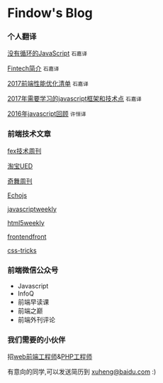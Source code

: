 Findow's Blog
=====================

### 个人翻译

[没有循环的JavaScript](https://github.com/Findow-team/Blog/issues/16) `石嘉译`

[Fintech简介](https://github.com/Findow-team/Blog/issues/13) `石嘉译`

[2017前端性能优化清单](https://github.com/Findow-team/Blog/issues/11) `石嘉译`

[2017年需要学习的javascript框架和技术点](https://github.com/Findow-team/Blog/issues/4) `石嘉译`

[2016年javascript回顾](http://cnedwan.com/2016/12/21/%E8%AF%91-2016%E5%B9%B4Javascript%E5%9B%9E%E9%A1%BE.html) `许恒译`


### 前端技术文章

[fex技术周刊](http://fex.baidu.com/weekly/)

[淘宝UED](http://taobaofed.org/)

[奇舞周刊](http://old.75team.com/weekly/)

[Echojs](http://www.echojs.com/)

[javascriptweekly](http://javascriptweekly.com/)

[html5weekly](http://html5weekly.com/)

[frontendfront](https://frontendfront.com/)

[css-tricks](https://css-tricks.com/)
  

### 前端微信公众号
 
* Javascript
* InfoQ
* 前端早读课
* 前端之巅
* 前端外刊评论
  
### 我们需要的小伙伴

招[web前端工程师](https://github.com/Findow-team/Blog/issues/9)&[PHP工程师](https://github.com/Findow-team/Blog/issues/8)

有意向的同学,可以发送简历到 xuheng@baidu.com :)
